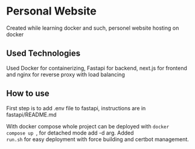 # Personal Website

Created while learning docker and such, personel website hosting on docker

## Used Technologies

Used Docker for containerizing, Fastapi for backend, next.js for frontend and nginx for reverse proxy with load balancing


## How to use

First step is to add .env file to fastapi, instructions are in fastapi/README.md

With docker compose whole project can be deployed with <code>docker compose up </code>, for detached mode add -d arg. Added <code> run.sh</code> for easy deployment with force building and certbot management.

